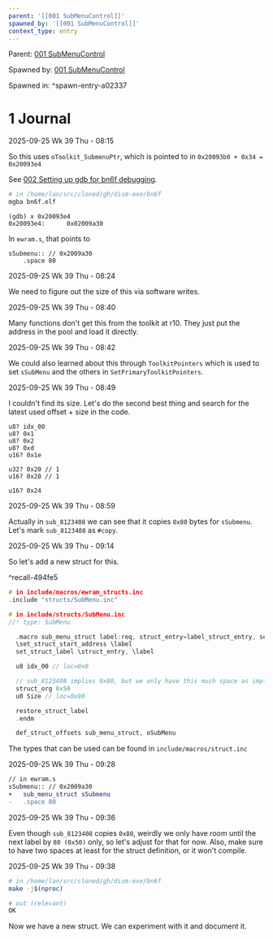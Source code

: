 ```yaml
---
parent: '[[001 SubMenuControl]]'
spawned_by: '[[001 SubMenuControl]]'
context_type: entry
---
```


Parent: [001 SubMenuControl](../001%20SubMenuControl.md)

Spawned by: [001 SubMenuControl](../001%20SubMenuControl.md)

Spawned in: [<a name="spawn-entry-a02337" />^spawn-entry-a02337](../001%20SubMenuControl.md#spawn-entry-a02337)

# 1 Journal

2025-09-25 Wk 39 Thu - 08:15

So this uses `oToolkit_SubmenuPtr`, which is pointed to in  `0x20093b0 + 0x34 = 0x20093e4`

See [002 Setting up gdb for bn6f debugging](../../../../../../../tasks/2025/000%20Setup%20project%20&%20tools%20and%20build%20on%20a%20new%20Linux%20machine/tasks/002%20Setting%20up%20gdb%20for%20bn6f%20debugging.md).

````sh
# in /home/lan/src/cloned/gh/dism-exe/bn6f
mgba bn6f.elf
````

````
(gdb) x 0x20093e4
0x20093e4:      0x02009a30
````

In `ewram.s`, that points to

````
sSubmenu:: // 0x2009a30
	.space 80
````

2025-09-25 Wk 39 Thu - 08:24

We need to figure out the size of this via software writes.

2025-09-25 Wk 39 Thu - 08:40

Many functions don't get this from the toolkit at r10. They just put the address in the pool and load it directly.

2025-09-25 Wk 39 Thu - 08:42

We could also learned about this through `ToolkitPointers` which is used to set `sSubMenu` and the others in `SetPrimaryToolkitPointers`.

2025-09-25 Wk 39 Thu - 08:49

I couldn't find its size. Let's do the second best thing and search for the latest used offset + size in the code.

````
u8? idx_00
u8? 0x1
u8? 0x2
u8? 0xd
u16? 0x1e

u32? 0x20 // 1
u16? 0x20 // 1

u16? 0x24
````

2025-09-25 Wk 39 Thu - 08:59

Actually in `sub_8123408` we can see that it copies `0x80` bytes for `sSubmenu`.  Let's mark `sub_8123408` as `#copy`.

2025-09-25 Wk 39 Thu - 09:14

So let's add a new struct for this.

<a name="recall-494fe5" />^recall-494fe5

````C
# in include/macros/ewram_structs.inc
.include "structs/SubMenu.inc"
````

````C
# in include/structs/SubMenu.inc
//! type: SubMenu

  .macro sub_menu_struct label:req, struct_entry=label_struct_entry, set_struct_start_address=set_struct_start_address
  \set_struct_start_address \label
  set_struct_label \struct_entry, \label

  u8 idx_00 // loc=0x0

  // sub_8123408 implies 0x80, but we only have this much space as implied by ewram.s
  struct_org 0x50
  u0 Size // loc=0x80

  restore_struct_label
  .endm

  def_struct_offsets sub_menu_struct, oSubMenu

````

The types that can be used can be found in `include/macros/struct.inc`

2025-09-25 Wk 39 Thu - 09:28

````diff
// in ewram.s
sSubmenu:: // 0x2009a30
+	sub_menu_struct sSubmenu
-	.space 80
````

2025-09-25 Wk 39 Thu - 09:36

Even though `sub_8123408` copies `0x80`, weirdly we only have room until the next label by `80 (0x50)` only, so let's adjust for that for now. Also, make sure to have two spaces at least for the struct definition, or it won't compile.

2025-09-25 Wk 39 Thu - 09:38

````sh
# in /home/lan/src/cloned/gh/dism-exe/bn6f
make -j$(nproc)

# out (relevant)
OK
````

Now we have a new struct. We can experiment with it and document it.
